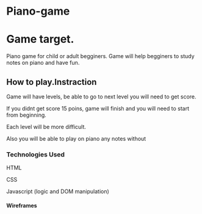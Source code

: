# Piano-game

# Game target.
Piano game for child or adult begginers. Game will help begginers to study notes on piano and have fun.

## How to play.Instraction

Game will have levels, be able to go to next level you will need to get score.

If you didnt get score 15 poins, game will finish and you will need to start from beginning.

Each level will be more difficult.

Also you will be able to play on piano any notes without 

### Technologies Used 
 HTML 

 CSS 

 Javascript (logic and DOM manipulation)

#### Wireframes  
